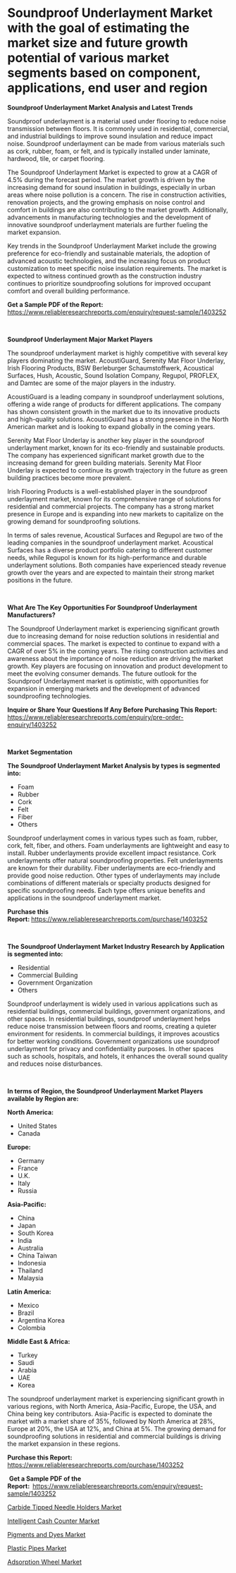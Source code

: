 <p><h1>Soundproof Underlayment Market with the goal of estimating the market size and future growth potential of various market segments based on component, applications, end user and region</h1></p><p><strong>Soundproof Underlayment Market Analysis and Latest Trends</strong></p>
<p><p>Soundproof underlayment is a material used under flooring to reduce noise transmission between floors. It is commonly used in residential, commercial, and industrial buildings to improve sound insulation and reduce impact noise. Soundproof underlayment can be made from various materials such as cork, rubber, foam, or felt, and is typically installed under laminate, hardwood, tile, or carpet flooring.</p><p>The Soundproof Underlayment Market is expected to grow at a CAGR of 4.5% during the forecast period. The market growth is driven by the increasing demand for sound insulation in buildings, especially in urban areas where noise pollution is a concern. The rise in construction activities, renovation projects, and the growing emphasis on noise control and comfort in buildings are also contributing to the market growth. Additionally, advancements in manufacturing technologies and the development of innovative soundproof underlayment materials are further fueling the market expansion.</p><p>Key trends in the Soundproof Underlayment Market include the growing preference for eco-friendly and sustainable materials, the adoption of advanced acoustic technologies, and the increasing focus on product customization to meet specific noise insulation requirements. The market is expected to witness continued growth as the construction industry continues to prioritize soundproofing solutions for improved occupant comfort and overall building performance.</p></p>
<p><strong>Get a Sample PDF of the Report:&nbsp;</strong> <a href="https://www.reliableresearchreports.com/enquiry/request-sample/1403252">https://www.reliableresearchreports.com/enquiry/request-sample/1403252</a></p>
<p>&nbsp;</p>
<p><strong>Soundproof Underlayment Major Market Players</strong></p>
<p><p>The soundproof underlayment market is highly competitive with several key players dominating the market. AcoustiGuard, Serenity Mat Floor Underlay, Irish Flooring Products, BSW Berleburger Schaumstoffwerk, Acoustical Surfaces, Hush, Acoustic, Sound Isolation Company, Regupol, PROFLEX, and Damtec are some of the major players in the industry.</p><p>AcoustiGuard is a leading company in soundproof underlayment solutions, offering a wide range of products for different applications. The company has shown consistent growth in the market due to its innovative products and high-quality solutions. AcoustiGuard has a strong presence in the North American market and is looking to expand globally in the coming years.</p><p>Serenity Mat Floor Underlay is another key player in the soundproof underlayment market, known for its eco-friendly and sustainable products. The company has experienced significant market growth due to the increasing demand for green building materials. Serenity Mat Floor Underlay is expected to continue its growth trajectory in the future as green building practices become more prevalent.</p><p>Irish Flooring Products is a well-established player in the soundproof underlayment market, known for its comprehensive range of solutions for residential and commercial projects. The company has a strong market presence in Europe and is expanding into new markets to capitalize on the growing demand for soundproofing solutions.</p><p>In terms of sales revenue, Acoustical Surfaces and Regupol are two of the leading companies in the soundproof underlayment market. Acoustical Surfaces has a diverse product portfolio catering to different customer needs, while Regupol is known for its high-performance and durable underlayment solutions. Both companies have experienced steady revenue growth over the years and are expected to maintain their strong market positions in the future.</p></p>
<p>&nbsp;</p>
<p><strong>What Are The Key Opportunities For Soundproof Underlayment Manufacturers?</strong></p>
<p><p>The Soundproof Underlayment market is experiencing significant growth due to increasing demand for noise reduction solutions in residential and commercial spaces. The market is expected to continue to expand with a CAGR of over 5% in the coming years. The rising construction activities and awareness about the importance of noise reduction are driving the market growth. Key players are focusing on innovation and product development to meet the evolving consumer demands. The future outlook for the Soundproof Underlayment market is optimistic, with opportunities for expansion in emerging markets and the development of advanced soundproofing technologies.</p></p>
<p><strong>Inquire or Share Your Questions If Any Before Purchasing This Report:</strong> <a href="https://www.reliableresearchreports.com/enquiry/pre-order-enquiry/1403252">https://www.reliableresearchreports.com/enquiry/pre-order-enquiry/1403252</a></p>
<p>&nbsp;</p>
<p><strong>Market Segmentation</strong></p>
<p><strong>The Soundproof Underlayment Market Analysis by types is segmented into:</strong></p>
<p><ul><li>Foam</li><li>Rubber</li><li>Cork</li><li>Felt</li><li>Fiber</li><li>Others</li></ul></p>
<p><p>Soundproof underlayment comes in various types such as foam, rubber, cork, felt, fiber, and others. Foam underlayments are lightweight and easy to install. Rubber underlayments provide excellent impact resistance. Cork underlayments offer natural soundproofing properties. Felt underlayments are known for their durability. Fiber underlayments are eco-friendly and provide good noise reduction. Other types of underlayments may include combinations of different materials or specialty products designed for specific soundproofing needs. Each type offers unique benefits and applications in the soundproof underlayment market.</p></p>
<p><strong>Purchase this Report:&nbsp;</strong><a href="https://www.reliableresearchreports.com/purchase/1403252">https://www.reliableresearchreports.com/purchase/1403252</a></p>
<p>&nbsp;</p>
<p><strong>The Soundproof Underlayment Market Industry Research by Application is segmented into:</strong></p>
<p><ul><li>Residential</li><li>Commercial Building</li><li>Government Organization</li><li>Others</li></ul></p>
<p><p>Soundproof underlayment is widely used in various applications such as residential buildings, commercial buildings, government organizations, and other spaces. In residential buildings, soundproof underlayment helps reduce noise transmission between floors and rooms, creating a quieter environment for residents. In commercial buildings, it improves acoustics for better working conditions. Government organizations use soundproof underlayment for privacy and confidentiality purposes. In other spaces such as schools, hospitals, and hotels, it enhances the overall sound quality and reduces noise disturbances.</p></p>
<p>&nbsp;</p>
<p><strong>In terms of Region, the Soundproof Underlayment Market Players available by Region are:</strong></p>
<p>
    <p> <strong> North America: </strong>
        <ul>
            <li>United States</li>
            <li>Canada</li>
        </ul>
        </p> 
    <p> <strong> Europe: </strong>
        <ul>
            <li>Germany</li>
            <li>France</li>
            <li>U.K.</li>
            <li>Italy</li>
            <li>Russia</li>
        </ul>
        </p> 
    <p> <strong> Asia-Pacific: </strong>
        <ul>
            <li>China</li>
            <li>Japan</li>
            <li>South Korea</li>
            <li>India</li>
            <li>Australia</li>
            <li>China Taiwan</li>
            <li>Indonesia</li>
            <li>Thailand</li>
            <li>Malaysia</li>
        </ul>
        </p> 
    <p> <strong> Latin America: </strong>
        <ul>
            <li>Mexico</li>
            <li>Brazil</li>
            <li>Argentina Korea</li>
            <li>Colombia</li>
        </ul>
        </p> 
    <p> <strong> Middle East & Africa: </strong>
        <ul>
            <li>Turkey</li>
            <li>Saudi</li>
            <li>Arabia</li>
            <li>UAE</li>
            <li>Korea</li>
        </ul>
    </p>
    </p>
<p><p>The soundproof underlayment market is experiencing significant growth in various regions, with North America, Asia-Pacific, Europe, the USA, and China being key contributors. Asia-Pacific is expected to dominate the market with a market share of 35%, followed by North America at 28%, Europe at 20%, the USA at 12%, and China at 5%. The growing demand for soundproofing solutions in residential and commercial buildings is driving the market expansion in these regions.</p></p>
<p><strong>Purchase this Report: </strong><a href="https://www.reliableresearchreports.com/purchase/1403252">https://www.reliableresearchreports.com/purchase/1403252</a></p>
<p>&nbsp;<strong>Get a Sample PDF of the Report:&nbsp;&nbsp;</strong><a href="https://www.reliableresearchreports.com/enquiry/request-sample/1403252">https://www.reliableresearchreports.com/enquiry/request-sample/1403252</a></p>
<p><strong></strong></p>
<p><p><a href="https://unruly-ladybug-44b.notion.site/Carbide-Tipped-Needle-Holders-Market-Challenges-Opportunities-and-Growth-Drivers-and-Major-Market-bcc6cdf1bcda432186504c836239b235">Carbide Tipped Needle Holders Market</a></p><p><a href="https://gamy-alyssum-396.notion.site/Intelligent-Cash-Counter-Market-Research-Report-Provides-Critical-Insights-that-can-help-Shape-Busin-3db573260eb94838883b0d7ead2b5921">Intelligent Cash Counter Market</a></p><p><a href="https://view.publitas.com/reportprime-1/pigments-and-dyes-market-size-share-trends-analysis-report-by-application-regional-outlook-competitive-strategies-and-segment-forecasts-2024-2031/">Pigments and Dyes Market</a></p><p><a href="https://view.publitas.com/reportprime-1/plastic-pipes-market-size-furnishes-valuable-information-encompassing-market-share-market-trends-and-projections-spanning-from-2024-to-2031/">Plastic Pipes Market</a></p><p><a href="https://poised-avenue-46d.notion.site/Adsorption-Wheel-Market-Provides-Detailed-Segmentation-of-this-Market-based-on-Type-Application-an-37c010ff32414806b0a2019d59033e58">Adsorption Wheel Market</a></p></p>
